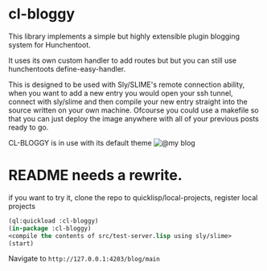 # cl-bloggy

This library implements a simple but highly extensible plugin blogging system for
Hunchentoot.

It uses its own custom handler to add routes but but you can still use hunchentoots
define-easy-handler.

This is designed to be used with Sly/SLIME's remote connection ability, when you want to 
add a new entry you would open your ssh tunnel, connect with sly/slime and then 
compile your new entry straight into the source written on your own machine. 
Ofcourse you could use a makefile so that you can just deploy the image anywhere with 
all of your previous posts ready to go. 

CL-BLOGGY is in use with its default theme ![@my blog](https://k1d77a.com/blog/main)


# README needs a rewrite.
if you want to try it, clone the repo to quicklisp/local-projects, register local projects 
```lisp 
(ql:quickload :cl-bloggy)
(in-package :cl-bloggy)
<compile the contents of src/test-server.lisp using sly/slime>
(start)
```
Navigate to `http://127.0.0.1:4203/blog/main` 
